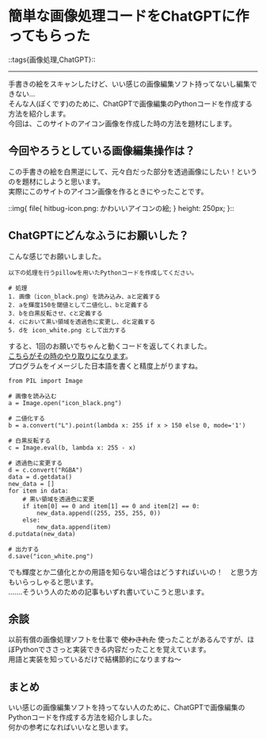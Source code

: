 # 簡単な画像処理コードをChatGPTに作ってもらった
::tags{画像処理,ChatGPT}::

---

手書きの絵をスキャンしたけど、いい感じの画像編集ソフト持ってないし編集できない...  
そんな人(ぼくです)のために、ChatGPTで画像編集のPythonコードを作成する方法を紹介します。  
今回は、このサイトのアイコン画像を作成した時の方法を題材にします。


## 今回やろうとしている画像編集操作は？
この手書きの絵を白黒逆にして、元々白だった部分を透過画像にしたい！というのを題材にしようと思います。  
実際にこのサイトのアイコン画像を作るときにやったことです。

::img{
    file{
        hitbug-icon.png: かわいいアイコンの絵;
    }
    height: 250px;
}::

## ChatGPTにどんなふうにお願いした？
こんな感じでお願いしました。
```
以下の処理を行うpillowを用いたPythonコードを作成してください。

# 処理
1. 画像（icon_black.png）を読み込み、aと定義する
2. aを輝度150を閾値として二値化し、bと定義する
3. bを白黒反転させ、cと定義する
4. cにおいて黒い領域を透過色に変更し、dと定義する
5. dを icon_white.png として出力する
```
すると、1回のお願いでちゃんと動くコードを返してくれました。  
[こちらがその時のやり取りになります](https://chat.openai.com/share/18dcb15d-6e59-46b4-9348-519cb11f740b)。  
プログラムをイメージした日本語を書くと精度上がりますね。
```
from PIL import Image

# 画像を読み込む
a = Image.open("icon_black.png")

# 二値化する
b = a.convert("L").point(lambda x: 255 if x > 150 else 0, mode='1')

# 白黒反転する
c = Image.eval(b, lambda x: 255 - x)

# 透過色に変更する
d = c.convert("RGBA")
data = d.getdata()
new_data = []
for item in data:
    # 黒い領域を透過色に変更
    if item[0] == 0 and item[1] == 0 and item[2] == 0:
        new_data.append((255, 255, 255, 0))
    else:
        new_data.append(item)
d.putdata(new_data)

# 出力する
d.save("icon_white.png")
```

でも輝度とか二値化とかの用語を知らない場合はどうすればいいの！　と思う方もいらっしゃると思います。  
.......そういう人のための記事もいずれ書いていこうと思います。


## 余談
以前有償の画像処理ソフトを仕事で ~~使わされた~~ 使ったことがあるんですが、ほぼPythonでささっと実装できる内容だったことを覚えています。  
用語と実装を知っているだけで結構節約になりますね～


## まとめ
いい感じの画像編集ソフトを持ってない人のために、ChatGPTで画像編集のPythonコードを作成する方法を紹介しました。  
何かの参考になればいいなと思います。

